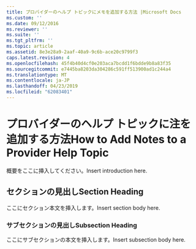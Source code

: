 ```yaml
---
title: プロバイダーのヘルプ トピックにメモを追加する方法 |Microsoft Docs
ms.custom: ''
ms.date: 09/12/2016
ms.reviewer: ''
ms.suite: ''
ms.tgt_pltfrm: ''
ms.topic: article
ms.assetid: 8e3e28a9-2aaf-40a9-9c6b-ace20c9799f3
caps.latest.revision: 4
ms.openlocfilehash: 45f4b40d4cf0e203aca7bcdd1f6bdde9b8a83f35
ms.sourcegitcommit: e7445ba8203da304286c591ff513900ad1c244a4
ms.translationtype: MT
ms.contentlocale: ja-JP
ms.lasthandoff: 04/23/2019
ms.locfileid: "62083401"
---
```

# <a name="how-to-add-notes-to-a-provider-help-topic"></a><span data-ttu-id="5ef41-102">プロバイダーのヘルプ トピックに注を追加する方法</span><span class="sxs-lookup"><span data-stu-id="5ef41-102">How to Add Notes to a Provider Help Topic</span></span>

<span data-ttu-id="5ef41-103">概要をここに挿入してください。</span><span class="sxs-lookup"><span data-stu-id="5ef41-103">Insert introduction here.</span></span>

## <a name="section-heading"></a><span data-ttu-id="5ef41-104">セクションの見出し</span><span class="sxs-lookup"><span data-stu-id="5ef41-104">Section Heading</span></span>

<span data-ttu-id="5ef41-105">ここにセクション本文を挿入します。</span><span class="sxs-lookup"><span data-stu-id="5ef41-105">Insert section body here.</span></span>

### <a name="subsection-heading"></a><span data-ttu-id="5ef41-106">サブセクションの見出し</span><span class="sxs-lookup"><span data-stu-id="5ef41-106">Subsection Heading</span></span>

<span data-ttu-id="5ef41-107">ここにサブセクションの本文を挿入します。</span><span class="sxs-lookup"><span data-stu-id="5ef41-107">Insert subsection body here.</span></span>
